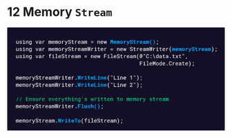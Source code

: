 # 12 Memory `Stream`

<img src="assets/memory-stream-overview-pk.png" alt="memory-stream-overview-pk" />